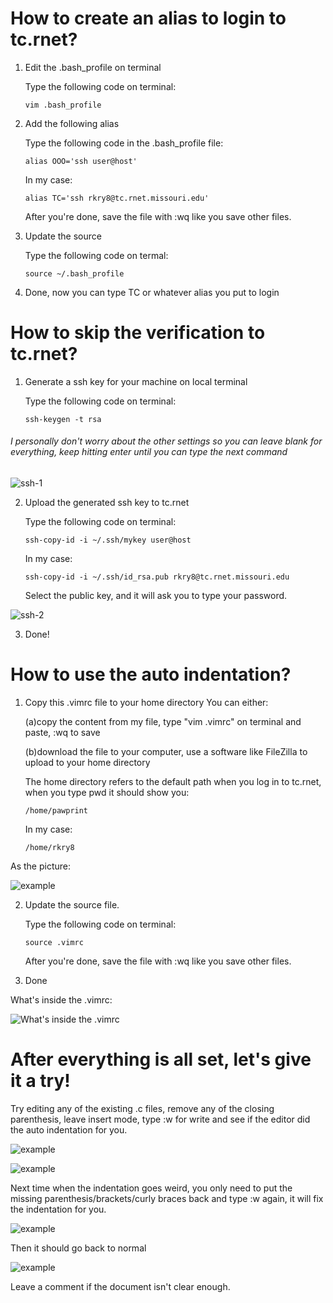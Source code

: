 # How to create an alias to login to tc.rnet?
1. Edit the .bash_profile on terminal

   Type the following code on terminal:

    ```vim .bash_profile```
    
2. Add the following alias

    Type the following code in the .bash_profile file:

    ```alias OOO='ssh user@host'```
    
    In my case:
    
    ```alias TC='ssh rkry8@tc.rnet.missouri.edu'```
    
    After you're done, save the file with :wq like you save other files.
    
3. Update the source

    Type the following code on termal:

    ```source ~/.bash_profile```
    
4. Done, now you can type TC or whatever alias you put to login



# How to skip the verification to tc.rnet?
1. Generate a ssh key for your machine on local terminal

    Type the following code on terminal:

    ```ssh-keygen -t rsa```
    
###### *I personally don't worry about the other settings so you can leave blank for everything, keep hitting enter until you can type the next command*

![ssh-1](ssh-1.png)

2. Upload the generated ssh key to tc.rnet

    Type the following code on terminal:

    ```ssh-copy-id -i ~/.ssh/mykey user@host```
    
    In my case: 
    
    ```ssh-copy-id -i ~/.ssh/id_rsa.pub rkry8@tc.rnet.missouri.edu```
    
    Select the public key, and it will ask you to type your password.
    
![ssh-2](ssh-2.png)

3. Done!

# How to use the auto indentation?

1. Copy this .vimrc file to your home directory
	You can either:
		
	(a)copy the content from my file, type "vim .vimrc" on terminal and paste, :wq to save
		
	(b)download the file to your computer, use a software like FileZilla to upload to your home directory

	The home directory refers to the default path when you log in to tc.rnet, when you type pwd it should show you: 

	```/home/pawprint``` 

	In my case:

	```/home/rkry8```

As the picture:

![example](home.png)


2. Update the source file.

    Type the following code on terminal:

    ```source .vimrc```
    
    After you're done, save the file with :wq like you save other files.
    
3. Done

What's inside the .vimrc:
    
![What's inside the .vimrc](example.png)

# After everything is all set, let's give it a try!

Try editing any of the existing .c files, remove any of the closing parenthesis, leave insert mode, type :w for write and see if the editor did the auto indentation for you. 

![example](auto-1.png)

![example](auto-2.png)

Next time when the indentation goes weird, you only need to put the missing parenthesis/brackets/curly braces back and type :w again, it will fix the indentation for you.

![example](auto-3.png)

Then it should go back to normal

![example](auto-1.png)

Leave a comment if the document isn't clear enough.

